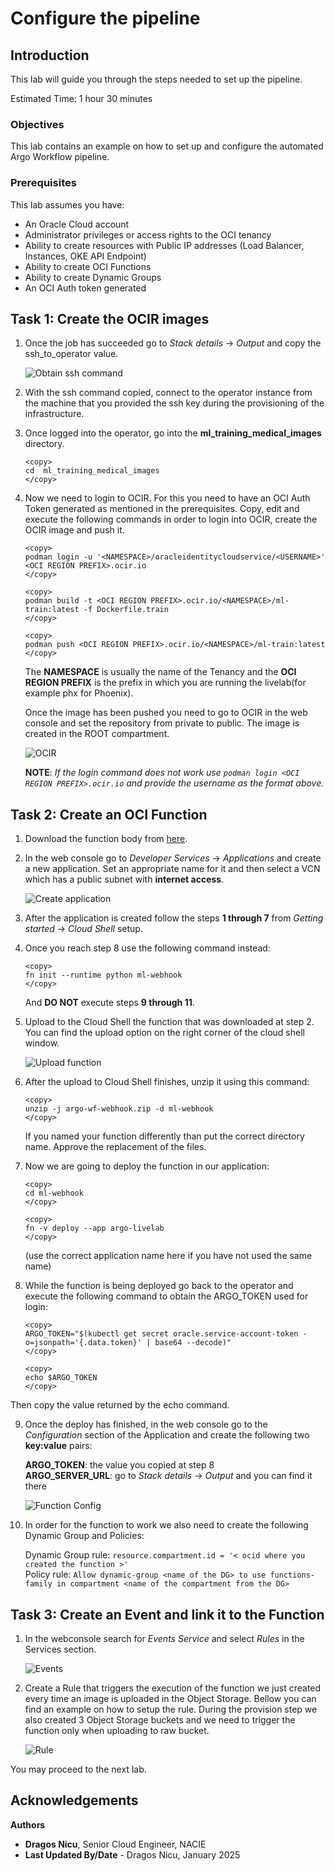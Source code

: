 # Configure the pipeline

## Introduction

This lab will guide you through the steps needed to set up the pipeline.

Estimated Time: 1 hour 30 minutes

### Objectives

This lab contains an example on how to set up and configure the automated Argo Workflow pipeline.

### Prerequisites

This lab assumes you have:

* An Oracle Cloud account
* Administrator privileges or access rights to the OCI tenancy
* Ability to create resources with Public IP addresses (Load Balancer, Instances, OKE API Endpoint)
* Ability to create OCI Functions
* Ability to create Dynamic Groups
* An OCI Auth token generated

## Task 1: Create the OCIR images

1. Once the job has succeeded go to _Stack details_ -> _Output_ and copy the ssh\_to\_operator value.

    ![Obtain ssh command](images/ssh.png)

2. With the ssh command copied, connect to the operator instance from the machine that you provided the ssh key during the provisioning of the infrastructure.

3. Once logged into the operator, go into the **ml\_training\_medical\_images** directory.

    ```
    <copy>
    cd  ml_training_medical_images
    </copy>
    ```

4. Now we need to login to OCIR. For this you need to have an OCI Auth Token generated as mentioned in the prerequisites. Copy, edit and execute the following commands in order to login into OCIR, create the OCIR image and push it.

    ```
    <copy>
    podman login -u '<NAMESPACE>/oracleidentitycloudservice/<USERNAME>' <OCI REGION PREFIX>.ocir.io
    </copy>
    ```

    ```
    <copy>
    podman build -t <OCI REGION PREFIX>.ocir.io/<NAMESPACE>/ml-train:latest -f Dockerfile.train
    </copy>
    ```

    ```
    <copy>
    podman push <OCI REGION PREFIX>.ocir.io/<NAMESPACE>/ml-train:latest
    </copy>
    ```

    The **NAMESPACE** is usually the name of the Tenancy and the **OCI REGION PREFIX** is the prefix in which you are running the livelab(for example phx for Phoenix). 


    Once the image has been pushed you need to go to OCIR in the web console and set the repository from private to public. The image is created in the ROOT compartment.

    ![OCIR](images/ocir.png)

    **NOTE**: _If the login command does not work use `podman login <OCI REGION PREFIX>.ocir.io` and provide the username as the format above._


## Task 2: Create an OCI Function

1. Download the function body from [here](https://objectstorage.eu-frankfurt-1.oraclecloud.com/p/gYkjyFZZxImrAqhCl2UkQ2_XGh9RXk23KMge-yxyZOeLtZUGK5Hvmj96XpOeKvam/n/ocisateam/b/LiveLabs/o/argo-wf-webhook.zip).

2. In the web console go to _Developer Services_ -> _Applications_ and create a new application. Set an appropriate name for it and then select a VCN which has a public subnet with **internet access**.

    ![Create application](images/application.png)

3. After the application is created follow the steps **1 through 7** from _Getting started_ -> _Cloud Shell_ setup.

4. Once you reach step 8 use the following command instead:

    ```
    <copy>
    fn init --runtime python ml-webhook
    </copy>
    ```

    And **DO NOT** execute steps **9 through 11**.

5. Upload to the Cloud Shell the function that was downloaded at step 2. You can find the upload option on the right corner of the cloud shell window. 

    ![Upload function](images/cloud_shell.png)

6. After the upload to Cloud Shell finishes, unzip it using this command:

    ```
    <copy>
    unzip -j argo-wf-webhook.zip -d ml-webhook
    </copy>
    ```

    If you named your function differently than put the correct directory name. Approve the replacement of the files.

7. Now we are going to deploy the function in our application:

    ```
    <copy>
    cd ml-webhook
    </copy>
    ```

    ```
    <copy>
    fn -v deploy --app argo-livelab
    </copy>
    ```

    (use the correct application name here if you have not used the same name)

8. While the function is being deployed go back to the operator and execute the following command to obtain the ARGO_TOKEN used for login:

    ```
    <copy>
    ARGO_TOKEN="$(kubectl get secret oracle.service-account-token -o=jsonpath='{.data.token}' | base64 --decode)"
    </copy>
    ```
    ```
    <copy>
    echo $ARGO_TOKEN
    </copy>
    ```

Then copy the value returned by the echo command.

9. Once the deploy has finished, in the web console go to the _Configuration_ section of the Application and create the following two **key:value** pairs:

    **ARGO\_TOKEN**: the value you copied at step 8  
    **ARGO\_SERVER\_URL**: go to _Stack details_ -> _Output_ and you can find it there

    ![Function Config](images/func_conf.png)

10. In order for the function to work we also need to create the following Dynamic Group and Policies:

    Dynamic Group rule: `resource.compartment.id = '< ocid where you created the function >'`    
    Policy rule: `Allow dynamic-group <name of the DG> to use functions-family in compartment <name of the compartment from the DG>`

## Task 3: Create an Event and link it to the Function

1. In the webconsole search for _Events Service_ and select _Rules_ in the Services section.

    ![Events](images/events.png)

2. Create a Rule that triggers the execution of the function we just created every time an image is uploaded in the Object Storage. Bellow you can find an example on how to setup the rule. During the provision step we also created 3 Object Storage buckets and we need to trigger the function only when uploading to raw bucket.

    ![Rule](images/rules.png)

You may proceed to the next lab.

## Acknowledgements

**Authors**

* **Dragos Nicu**, Senior Cloud Engineer, NACIE
* **Last Updated By/Date** - Dragos Nicu, January 2025
